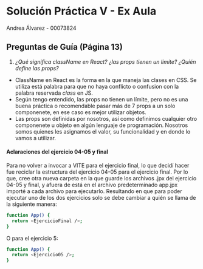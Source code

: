 # Solución Práctica V - Ex Aula 



Andrea Álvarez - 00073824

## Preguntas de Guía (Página 13)

1. *¿Qué significa className en React? ¿las props tienen un limite? ¿Quién define las props?*

- ClassName en React es la forma en la que maneja las clases en CSS. Se utiliza está palabra para que no haya conflicto o confusion con la palabra reservada *class* en JS.
- Según tengo entendido, las props no tienen un límite, pero no es una buena práctica o recomendable pasar más de 7 props a un solo componenete, en ese caso es mejor utilizar objetos.
- Las props son definidas por nosotros, así como definimos cualquier otro componenete u objeto en algún lenguaje de programación. Nosotros somos quienes les asignamos el valor, su funcionalidad y en donde lo vamos a utilizar. 


#### Aclaraciones del ejercicio 04-05 y final
 Para no volver a invocar a VITE para el ejercicio final, lo que decidí hacer fue reciclar la estructura del ejercicio 04-05 para el ejercicio final. Por lo que, cree otra nueva carpeta en la que guarde los archivos .jpx del ejercicio 04-05 y final, y afuera de está en el archivo predeterminado app.jpx importé a cada archivo para ejecutarlo.
Resultando en que para poder ejecutar uno de los dos ejercicios solo se debe cambiar a quién se llama de la siguiente manera: 
```bash
function App() {
  return <EjercicioFinal />;
} 
```

O para el ejercicio 5:
```bash
function App() {
  return <Ejercicio05 />;
}  
